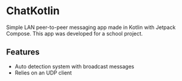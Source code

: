 # ChatKotlin
Simple LAN peer-to-peer messaging app made in Kotlin with Jetpack Compose. This app was developed for a school project.

## Features
- Auto detection system with broadcast messages
- Relies on an UDP client
